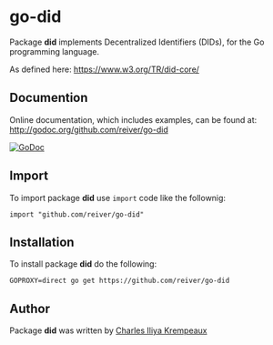# go-did

Package **did** implements Decentralized Identifiers (DIDs), for the Go programming language.

As defined here:
https://www.w3.org/TR/did-core/

## Documention

Online documentation, which includes examples, can be found at: http://godoc.org/github.com/reiver/go-did

[![GoDoc](https://godoc.org/github.com/reiver/go-did?status.svg)](https://godoc.org/github.com/reiver/go-did)

## Import

To import package **did** use `import` code like the follownig:
```
import "github.com/reiver/go-did"
```

## Installation

To install package **did** do the following:
```
GOPROXY=direct go get https://github.com/reiver/go-did
```

## Author

Package **did** was written by [Charles Iliya Krempeaux](http://reiver.link)
